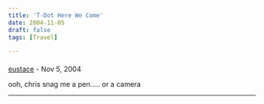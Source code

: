 ```yaml
---
title: 'T-Dot Here We Come'
date: 2004-11-05
draft: false
tags: [Travel]

---
```



#### 
[eustace](http://www.mennoboy.com/bigboots "wiebe.m@gmail.com") - <time datetime="2004-11-05 04:42:57">Nov 5, 2004</time>

ooh, chris snag me a pen..... or a camera
<hr />

